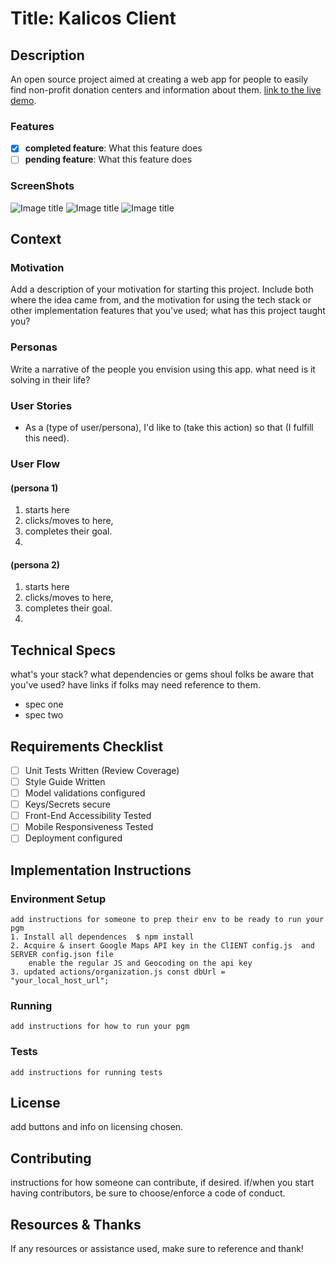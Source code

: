 # Title: Kalicos Client

## Description

An open source project aimed at creating a web app for people to easily find non-profit donation centers and information about them. [link to the live demo](#).

### Features

* [x] **completed feature**: What this feature does
* [ ] **pending feature**: What this feature does

### ScreenShots

![Image title](imagelink.jpg)
![Image title](imagelink.jpg)
![Image title](imagelink.jpg)

## Context

### Motivation

Add a description of your motivation for starting this project. Include both where the idea came from, and the motivation for using the tech stack or other implementation features that you've used; what has this project taught you?

### Personas

Write a narrative of the people you envision using this app. what need is it solving in their life?

### User Stories

* As a (type of user/persona), I'd like to (take this action) so that (I fulfill this need).

### User Flow

#### (persona 1)

1. starts here
2. clicks/moves to here,
3. completes their goal.
4.

#### (persona 2)

1. starts here
2. clicks/moves to here,
3. completes their goal.
4.

## Technical Specs

what's your stack? what dependencies or gems shoul folks be aware that you've used? have links if folks may need reference to them.

* spec one
* spec two

## Requirements Checklist

* [ ] Unit Tests Written (Review Coverage)
* [ ] Style Guide Written
* [ ] Model validations configured
* [ ] Keys/Secrets secure
* [ ] Front-End Accessibility Tested
* [ ] Mobile Responsiveness Tested
* [ ] Deployment configured

## Implementation Instructions

### Environment Setup

```
add instructions for someone to prep their env to be ready to run your pgm
1. Install all dependences  $ npm install  
2. Acquire & insert Google Maps API key in the ClIENT config.js  and SERVER config.json file
    enable the regular JS and Geocoding on the api key
3. updated actions/organization.js const dbUrl = "your_local_host_url";
```

### Running

```
add instructions for how to run your pgm
```

### Tests

```
add instructions for running tests
```

## License

add buttons and info on licensing chosen.

## Contributing

instructions for how someone can contribute, if desired.
if/when you start having contributors, be sure to choose/enforce a code of conduct.

## Resources & Thanks

If any resources or assistance used, make sure to reference and thank!

